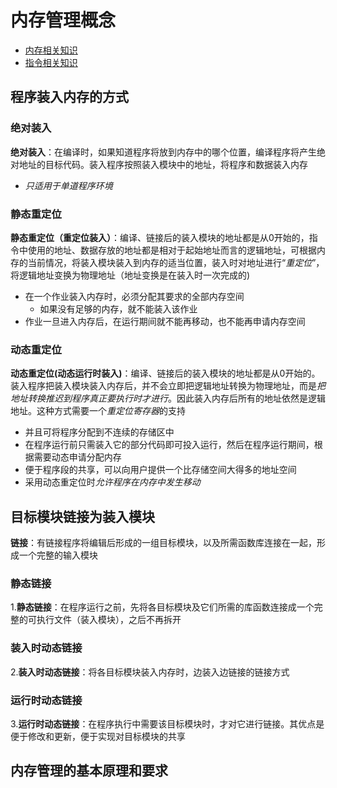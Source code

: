 # 内存管理概念

- [内存相关知识](../../0203-计算机组成原理/04-存储器/4.2%20主存储器.md)
- [指令相关知识](../../0203-计算机组成原理/07-指令系统/7.1%20机器指令.md)

## 程序装入内存的方式

### 绝对装入

**绝对装入**：在编译时，如果知道程序将放到内存中的哪个位置，编译程序将产生绝对地址的目标代码。装入程序按照装入模块中的地址，将程序和数据装入内存
- *只适用于单道程序环境*

### 静态重定位

**静态重定位（重定位装入）**：编译、链接后的装入模块的地址都是从0开始的，指令中使用的地址、数据存放的地址都是相对于起始地址而言的逻辑地址，可根据内存的当前情况，将装入模块装入到内存的适当位置，装入时对地址进行“*重定位*”，将逻辑地址变换为物理地址（地址变换是在装入时一次完成的)
- 在一个作业装入内存时，必须分配其要求的全部内存空间
	- 如果没有足够的内存，就不能装入该作业
- 作业一旦进入内存后，在运行期间就不能再移动，也不能再申请内存空间

### 动态重定位

**动态重定位(动态运行时装入)**：编译、链接后的装入模块的地址都是从0开始的。装入程序把装入模块装入内存后，并不会立即把逻辑地址转换为物理地址，而是*把地址转换推迟到程序真正要执行时才进行*。因此装入内存后所有的地址依然是逻辑地址。这种方式需要一个*重定位寄存器*的支持

- 并且可将程序分配到不连续的存储区中
- 在程序运行前只需装入它的部分代码即可投入运行，然后在程序运行期间，根据需要动态申请分配内存
- 便于程序段的共享，可以向用户提供一个比存储空间大得多的地址空间
- 采用动态重定位时*允许程序在内存中发生移动*

## 目标模块链接为装入模块

**链接**：有链接程序将编辑后形成的一组目标模块，以及所需函数库连接在一起，形成一个完整的输入模块

### 静态链接

1.**静态链接**：在程序运行之前，先将各目标模块及它们所需的库函数连接成一个完整的可执行文件（装入模块），之后不再拆开

### 装入时动态链接
2.**装入时动态链接**：将各目标模块装入内存时，边装入边链接的链接方式

### 运行时动态链接

3.**运行时动态链接**：在程序执行中需要该目标模块时，才对它进行链接。其优点是便于修改和更新，便于实现对目标模块的共享

## 内存管理的基本原理和要求

